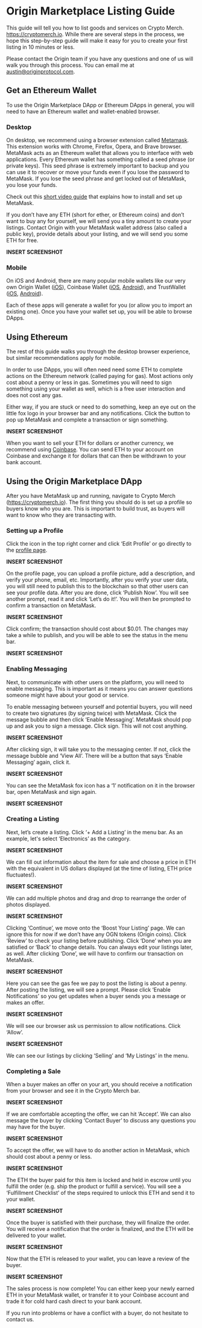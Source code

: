 # Origin Marketplace Listing Guide

This guide will tell you how to list goods and services on Crypto Merch. https://cryptomerch.io. While there are several steps in the process, we hope this step-by-step guide will make it easy for you to create your first listing in 10 minutes or less. 

Please contact the Origin team if you have any questions and one of us will walk you through this process. You can email me at [austin@originprotocol.com](mailto:austin@originprotocol.com).

## Get an Ethereum Wallet

To use the Origin Marketplace DApp or Ethereum DApps in general, you will need to have an Ethereum wallet and wallet-enabled browser. 

### Desktop

On desktop, we recommend using a browser extension called [Metamask](https://metamask.io/). This extension works with Chrome, Firefox, Opera, and Brave browser. MetaMask acts as an Ethereum wallet that allows you to interface with web applications. Every Ethereum wallet has something called a seed phrase (or private keys). This seed phrase is extremely important to backup and you can use it to recover or move your funds even if you lose the password to MetaMask. If you lose the seed phrase and get locked out of MetaMask, you lose your funds.

Check out this [short video guide](https://www.youtube.com/watch?v=ZIGUC9JAAw8) that explains how to install and set up MetaMask.

If you don’t have any ETH (short for ether, or Ethereum coins) and don’t want to buy any for yourself, we will send you a tiny amount to create your listings. Contact Origin with your MetaMask wallet address (also called a public key), provide details about your listing, and we will send you some ETH for free.

**INSERT SCREENSHOT**

### Mobile

On iOS and Android, there are many popular mobile wallets like our very own Origin Wallet ([iOS](https://itunes.apple.com/us/app/origin-wallet/id1446091928)), Coinbase Wallet ([iOS](https://itunes.apple.com/app/coinbase-wallet/id1278383455?ls=1&mt=8), [Android](https://play.google.com/store/apps/details?id=org.toshi)), and TrustWallet ([iOS](https://itunes.apple.com/us/app/trust-ethereum-wallet/id1288339409), [Android](https://play.google.com/store/apps/details?id=com.wallet.crypto.trustapp)).

Each of these apps will generate a wallet for you (or allow you to import an existing one). Once you have your wallet set up, you will be able to browse DApps.

## Using Ethereum

The rest of this guide walks you through the desktop browser experience, but similar recommendations apply for mobile.

In order to use DApps, you will often need need some ETH to complete actions on the Ethereum network (called paying for gas). Most actions only cost about a penny or less in gas. Sometimes you will need to sign something using your wallet as well, which is a free user interaction and does not cost any gas. 

Either way, if you are stuck or need to do something, keep an eye out on the little fox logo in your browser bar and any notifications. Click the button to pop up MetaMask and complete a transaction or sign something.

**INSERT SCREENSHOT**

When you want to sell your ETH for dollars or another currency, we recommend using [Coinbase](https://coinbase.com). You can send ETH to your account on Coinbase and exchange it for dollars that can then be withdrawn to your bank account.

## Using the Origin Marketplace DApp

After you have MetaMask up and running, navigate to Crypto Merch (https://cryptomerch.io). The first thing you should do is set up a profile so buyers know who you are. This is important to build trust, as buyers will want to know who they are transacting with.

### Setting up a Profile
Click the icon in the top right corner and click ‘Edit Profile’ or go directly to the [profile page](https://cryptomerch.io/#/profile).

**INSERT SCREENSHOT**

On the profile page, you can  upload a profile picture, add a description, and verify your phone, email, etc. Importantly, after you verify your user data, you will still need to publish this to the blockchain so that other users can see your profile data. After you are done, click ‘Publish Now’. You will see another prompt, read it and click ‘Let’s do it!’. You will then be prompted to confirm a transaction on MetaMask.

**INSERT SCREENSHOT**

Click confirm; the transaction should cost about $0.01. The changes may take a while to publish, and you will be able to see the status in the menu bar.

**INSERT SCREENSHOT**

### Enabling Messaging

Next, to communicate with other users on the platform, you will need to enable messaging. This is important as it means you can answer questions someone might have about your good or service.

To enable messaging between yourself and potential buyers, you will need to create two signatures (by signing twice) with MetaMask. Click the message bubble and then click ‘Enable Messaging’. MetaMask should pop up and ask you to sign a message. Click sign. This will not cost anything.

**INSERT SCREENSHOT**

After clicking sign, it will take you to the messaging center. If not, click the message bubble and ‘View All’. There will be a button that says ‘Enable Messaging’ again, click it.

**INSERT SCREENSHOT**

You can see the MetaMask fox icon has a ‘1’ notification on it in the browser bar, open MetaMask and sign again.

**INSERT SCREENSHOT**

### Creating a Listing

Next, let’s create a listing. Click ‘+ Add a Listing’ in the menu bar. As an example, let's select ‘Electronics’ as the category.

**INSERT SCREENSHOT**

We can fill out information about the item for sale and choose a price in ETH with the equivalent in US dollars displayed (at the time of listing, ETH price fluctuates!).

**INSERT SCREENSHOT**

We can add multiple photos and drag and drop to rearrange the order of photos displayed.

**INSERT SCREENSHOT**

Clicking ‘Continue’, we move onto the ‘Boost Your Listing’ page. We can ignore this for now if we don’t have any OGN tokens (Origin coins). Click ‘Review’ to check your listing before publishing. Click ‘Done’ when you are satisfied or ‘Back’ to change details. You can always edit your listings later, as well. After clicking ‘Done’, we will have to confirm our transaction on MetaMask.

**INSERT SCREENSHOT**

Here you can see the gas fee we pay to post the listing is about a penny. After posting the listing, we will see a prompt. Please click ‘Enable Notifications’ so you get updates when a buyer sends you a message or makes an offer.

**INSERT SCREENSHOT**

We will see our browser ask us permission to allow notifications. Click ‘Allow’.

**INSERT SCREENSHOT**

We can see our listings by clicking ‘Selling’ and ‘My Listings’ in the menu.

### Completing a Sale

When a buyer makes an offer on your art, you should receive a notification from your browser and see it in the Crypto Merch bar.

**INSERT SCREENSHOT**

If we are comfortable accepting the offer, we can hit ‘Accept’. We can also message the buyer by clicking ‘Contact Buyer’ to discuss any questions you may have for the buyer.

**INSERT SCREENSHOT**

To accept the offer, we will have to do another action in MetaMask, which should cost about a penny or less.

**INSERT SCREENSHOT**

The ETH the buyer paid for this item is locked and held in escrow until you fulfill the order (e.g. ship the product or fulfill a service). You will see a ‘Fulfillment Checklist’ of the steps required to unlock this ETH and send it to your wallet.

**INSERT SCREENSHOT**

Once the buyer is satisfied with their purchase, they will finalize the order. You will receive a notification that the order is finalized, and the ETH will be delivered to your wallet.

**INSERT SCREENSHOT**

Now that the ETH is released to your wallet, you can leave a review of the buyer.

**INSERT SCREENSHOT**

The sales process is now complete! You can either keep your newly earned ETH in your MetaMask wallet, or transfer it to your Coinbase account and trade it for cold hard cash direct to your bank account.

If you run into problems or have a conflict with a buyer, do not hesitate to contact us.

